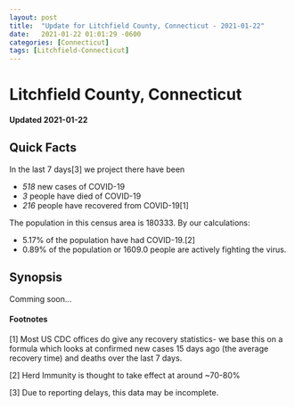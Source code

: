 ```yaml
---
layout: post
title:  "Update for Litchfield County, Connecticut - 2021-01-22"
date:   2021-01-22 01:01:29 -0600
categories: [Connecticut]
tags: [Litchfield-Connecticut]
---
```


# Litchfield County, Connecticut
#### Updated 2021-01-22

## Quick Facts

In the last 7 days[3] we project there have been
- *518* new cases of COVID-19
- *3* people have died of COVID-19
- *216* people have recovered from COVID-19[1]

The population in this census area is 180333. By our calculations:
- 5.17% of the population have had COVID-19.[2]
- 0.89% of the population or 1609.0 people are actively fighting the virus.

## Synopsis

Comming soon...


#### Footnotes

[1] Most US CDC offices do give any recovery statistics- we base this on a formula which looks at confirmed new cases
15 days ago (the average recovery time) and deaths over the last 7 days.

[2] Herd Immunity is thought to take effect at around ~70-80%

[3] Due to reporting delays, this data may be incomplete.
 
    